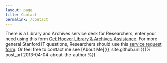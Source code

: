 ```yaml
---
layout: page
title: Contact
permalink: /contact
---
```


There is a Library and Archives service desk for Researchers, enter your need using this form [Get Hoover Library & Archives Assistance](https://stanford.service-now.com/it_services?id=sc_cat_item&sys_id=7fd988bf1b5fb34094c0fee58d4bcb86). For more general Stanford IT questions, Researchers should use this [service request form](https://stanford.service-now.com/it_services?). Or feel free to contact me see [About Me]({{ site.github.url }}{% post_url 2013-04-04-about-the-author %}). 
